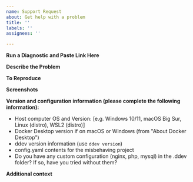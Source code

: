 ```yaml
---
name: Support Request
about: Get help with a problem
title: ''
labels: ''
assignees: ''

---
```


**Run a Diagnostic and Paste Link Here**

<!--
If you're having trouble with ddev,

1. Please use the latest stable version of DDEV-Local before reporting. Upgrading is easy.
2. Please run a quick diagnostic and post the results as a new gist on gist.github.com (or on another pastebin-type site if you prefer). Just run `ddev debug test` and post the results as a gist on https://gist.github.com. That will help so we don't have to ask so many questions... And if it works, it probably means there's something wrong with your project, not ddev. Put the link to the gist here, thanks. (If you don't yet have the `ddev debug test` command, you can download [test_ddev.sh](https://raw.githubusercontent.com/drud/ddev/master/cmd/ddev/cmd/scripts/test_ddev.sh) and run it with the instructions at the top.
-->

**Describe the Problem**

<!--
Please explain exactly what the problem is.
-->

**To Reproduce**

<!--
Please describe step-by-step exactly how to recreate the problem you're having.
-->

**Screenshots**
<!--
If applicable, add screenshots to help explain your problem.
-->

**Version and configuration information (please complete the following information):**

<!--
This is only necessary if you did *not* run the script above.. which we'd appreciate it if you'd run.
-->

- Host computer OS and Version: [e.g. Windows 10/11, macOS Big Sur, Linux (distro), WSL2 (distro)]
- Docker Desktop version if on macOS or Windows (from "About Docker Desktop")
- ddev version information (use `ddev version`)
- config.yaml contents for the misbehaving project
- Do you have any custom configuration (nginx, php, mysql) in the .ddev folder? If so, have you tried without them?

**Additional context**
<!--
Add any other context about the problem here. Thanks!
-->
